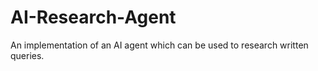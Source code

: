 # AI-Research-Agent
An implementation of an AI agent which can be used to research written queries.
